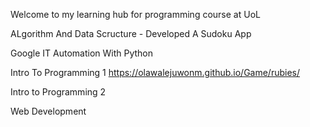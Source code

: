 Welcome to my learning hub for programming course at UoL



ALgorithm And Data Scructure - Developed A Sudoku App

Google IT Automation With Python 

Intro To Programming 1
https://olawalejuwonm.github.io/Game/rubies/

Intro to Programming 2

Web Development